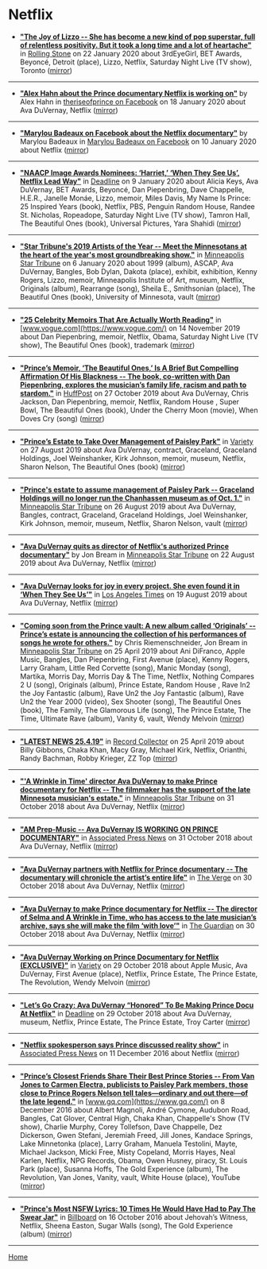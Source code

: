 # Netflix

 - [**"The Joy of Lizzo -- She has become a new kind of pop superstar, full of relentless positivity. But it took a long time and a lot of heartache"**](https://www.rollingstone.com/music/music-features/lizzo-cover-story-interview-truth-hurts-grammys-937009/) in [Rolling Stone](https://www.rollingstone.com/) on 22 January 2020 about 3rdEyeGirl, BET Awards, Beyoncé, Detroit (place), Lizzo, Netflix, Saturday Night Live (TV show), Toronto ([mirror](https://web.archive.org/web/*/https://www.rollingstone.com/music/music-features/lizzo-cover-story-interview-truth-hurts-grammys-937009/))

----

 - [**"Alex Hahn about the Prince documentary Netflix is working on"**](https://www.facebook.com/groups/theriseofprince/permalink/1071260089885116/) by Alex Hahn in [theriseofprince on Facebook](https://www.facebook.com/groups/theriseofprince/) on 18 January 2020 about Ava DuVernay, Netflix ([mirror](https://web.archive.org/web/*/https://www.facebook.com/groups/theriseofprince/permalink/1071260089885116/))

----

 - [**"Marylou Badeaux on Facebook about the Netflix documentary"**](https://www.facebook.com/mlbadeaux/posts/2978728745491936) by Marylou Badeaux in [Marylou Badeaux on Facebook](https://www.facebook.com/mlbadeaux/) on 10 January 2020 about Netflix ([mirror](https://web.archive.org/web/*/https://www.facebook.com/mlbadeaux/posts/2978728745491936))

----

 - [**"NAACP Image Awards Nominees: ‘Harriet,’ ‘When They See Us’, Netflix Lead Way"**](https://deadline.com/2020/01/naacp-image-awards-nominees-list-2020-nominations-1202825419/) in [Deadline](https://deadline.com/) on 9 January 2020 about Alicia Keys, Ava DuVernay, BET Awards, Beyoncé, Dan Piepenbring, Dave Chappelle, H.E.R., Janelle Monáe, Lizzo, memoir, Miles Davis, My Name Is Prince: 25 Inspired Years (book), Netflix, PBS, Penguin Random House, Randee St. Nicholas, Ropeadope, Saturday Night Live (TV show), Tamron Hall, The Beautiful Ones (book), Universal Pictures, Yara Shahidi ([mirror](https://web.archive.org/web/*/https://deadline.com/2020/01/naacp-image-awards-nominees-list-2020-nominations-1202825419/))

----

 - [**"Star Tribune's 2019 Artists of the Year -- Meet the Minnesotans at the heart of the year's most groundbreaking show."**](http://www.startribune.com/6-minnesotans-are-2019-artists-of-the-year/564924782/) in [Minneapolis Star Tribune](http://www.startribune.com/) on 6 January 2020 about 1999 (album), ASCAP, Ava DuVernay, Bangles, Bob Dylan, Dakota (place), exhibit, exhibition, Kenny Rogers, Lizzo, memoir, Minneapolis Institute of Art, museum, Netflix, Originals (album), Rearrange (song), Sheila E., Smithsonian (place), The Beautiful Ones (book), University of Minnesota, vault ([mirror](https://web.archive.org/web/*/http://www.startribune.com/6-minnesotans-are-2019-artists-of-the-year/564924782/))

----

 - [**"25 Celebrity Memoirs That Are Actually Worth Reading"**](https://www.vogue.com/article/best-celebrity-memoirs) in [www.vogue.com](https://www.vogue.com/) on 14 November 2019 about Dan Piepenbring, memoir, Netflix, Obama, Saturday Night Live (TV show), The Beautiful Ones (book), trademark ([mirror](https://web.archive.org/web/*/https://www.vogue.com/article/best-celebrity-memoirs))

----

 - [**"Prince’s Memoir, ‘The Beautiful Ones,’ Is A Brief But Compelling Affirmation Of His Blackness -- The book, co-written with Dan Piepenbring, explores the musician’s family life, racism and path to stardom."**](https://www.huffpost.com/entry/prince-memoir-the-beautiful-ones_n_5db314e8e4b0a893740424bc) in [HuffPost](https://www.huffpost.com/) on 27 October 2019 about Ava DuVernay, Chris Jackson, Dan Piepenbring, memoir, Netflix, Random House , Super Bowl, The Beautiful Ones (book), Under the Cherry Moon (movie), When Doves Cry (song) ([mirror](https://web.archive.org/web/*/https://www.huffpost.com/entry/prince-memoir-the-beautiful-ones_n_5db314e8e4b0a893740424bc))

----

 - [**"Prince’s Estate to Take Over Management of Paisley Park"**](https://variety.com/2019/music/news/prince-estate-take-over-paisley-park-1203316110/) in [Variety](https://variety.com/) on 27 August 2019 about Ava DuVernay, contract, Graceland, Graceland Holdings, Joel Weinshanker, Kirk Johnson, memoir, museum, Netflix, Sharon Nelson, The Beautiful Ones (book) ([mirror](https://web.archive.org/web/*/https://variety.com/2019/music/news/prince-estate-take-over-paisley-park-1203316110/))

----

 - [**"Prince's estate to assume management of Paisley Park -- Graceland Holdings will no longer run the Chanhassen museum as of Oct. 1."**](http://www.startribune.com/prince-s-estate-to-assume-management-of-paisley-park/558364602/) in [Minneapolis Star Tribune](http://www.startribune.com/) on 26 August 2019 about Ava DuVernay, Bangles, contract, Graceland, Graceland Holdings, Joel Weinshanker, Kirk Johnson, memoir, museum, Netflix, Sharon Nelson, vault ([mirror](https://web.archive.org/web/*/http://www.startribune.com/prince-s-estate-to-assume-management-of-paisley-park/558364602/))

----

 - [**"Ava DuVernay quits as director of Netflix's authorized Prince documentary"**](http://www.startribune.com/ava-duvernay-quits-as-director-of-netflix-s-authorized-prince-documentary/557885482/) by Jon Bream in [Minneapolis Star Tribune](http://www.startribune.com/) on 22 August 2019 about Ava DuVernay, Netflix ([mirror](https://web.archive.org/web/*/http://www.startribune.com/ava-duvernay-quits-as-director-of-netflix-s-authorized-prince-documentary/557885482/))

----

 - [**"Ava DuVernay looks for joy in every project. She even found it in ‘When They See Us’"**](https://www.latimes.com/entertainment-arts/awards/story/2019-08-16/ava-duvernay-when-they-see-us-exonerated-five-emmys) in [Los Angeles Times](https://www.latimes.com/) on 19 August 2019 about Ava DuVernay, Netflix ([mirror](https://web.archive.org/web/*/https://www.latimes.com/entertainment-arts/awards/story/2019-08-16/ava-duvernay-when-they-see-us-exonerated-five-emmys))

----

 - [**"Coming soon from the Prince vault: A new album called ‘Originals’ -- Prince’s estate is announcing the collection of his performances of songs he wrote for others."**](http://www.startribune.com/coming-soon-from-the-prince-vault-a-new-album-called-originals/509009862/) by Chris Riemenschneider, Jon Bream in [Minneapolis Star Tribune](http://www.startribune.com/) on 25 April 2019 about Ani DiFranco, Apple Music, Bangles, Dan Piepenbring, First Avenue (place), Kenny Rogers, Larry Graham, Little Red Corvette (song), Manic Monday (song), Martika, Morris Day, Morris Day & The Time, Netflix, Nothing Compares 2 U (song), Originals (album), Prince Estate, Random House , Rave In2 the Joy Fantastic (album), Rave Un2 the Joy Fantastic (album), Rave Un2 the Year 2000 (video), Sex Shooter (song), The Beautiful Ones (book), The Family, The Glamorous Life (song), The Prince Estate, The Time, Ultimate Rave (album), Vanity 6, vault, Wendy Melvoin ([mirror](https://web.archive.org/web/*/http://www.startribune.com/coming-soon-from-the-prince-vault-a-new-album-called-originals/509009862/))

----

 - [**"LATEST NEWS 25.4.19"**](https://recordcollectormag.com/latest-news-25-4-19) in [Record Collector](https://recordcollectormag.com/) on 25 April 2019 about Billy Gibbons, Chaka Khan, Macy Gray, Michael Kirk, Netflix, Orianthi, Randy Bachman, Robby Krieger, ZZ Top ([mirror](https://web.archive.org/web/*/https://recordcollectormag.com/latest-news-25-4-19))

----

 - [**"'A Wrinkle in Time' director Ava DuVernay to make Prince documentary for Netflix -- The filmmaker has the support of the late Minnesota musician's estate."**](http://www.startribune.com/ava-duvernay-to-make-prince-documentary-for-netflix/499015301/) in [Minneapolis Star Tribune](http://www.startribune.com/) on 31 October 2018 about Ava DuVernay, Netflix ([mirror](https://web.archive.org/web/*/http://www.startribune.com/ava-duvernay-to-make-prince-documentary-for-netflix/499015301/))

----

 - [**"AM Prep-Music -- Ava DuVernay IS WORKING ON PRINCE DOCUMENTARY"**](https://apnews.com/b802f49e738248588639de5b2811b4da) in [Associated Press News](https://apnews.com/) on 31 October 2018 about Ava DuVernay, Netflix ([mirror](https://web.archive.org/web/*/https://apnews.com/b802f49e738248588639de5b2811b4da))

----

 - [**"Ava DuVernay partners with Netflix for Prince documentary -- The documentary will chronicle the artist’s entire life"**](https://www.theverge.com/2018/10/30/18043016/prince-documentary-netflix-ava-duvernay) in [The Verge](https://www.theverge.com/) on 30 October 2018 about Ava DuVernay, Netflix ([mirror](https://web.archive.org/web/*/https://www.theverge.com/2018/10/30/18043016/prince-documentary-netflix-ava-duvernay))

----

 - [**"Ava DuVernay to make Prince documentary for Netflix -- The director of Selma and A Wrinkle in Time, who has access to the late musician’s archive, says she will make the film ‘with love’"**](https://www.theguardian.com/music/2018/oct/30/ava-duvernay-prince-documentary-netflix) in [The Guardian](https://www.theguardian.com/) on 30 October 2018 about Ava DuVernay, Netflix ([mirror](https://web.archive.org/web/*/https://www.theguardian.com/music/2018/oct/30/ava-duvernay-prince-documentary-netflix))

----

 - [**"Ava DuVernay Working on Prince Documentary for Netflix (EXCLUSIVE)"**](https://variety.com/2018/music/news/ava-duvernay-prince-documentary-for-netflix-1203011709/) in [Variety](https://variety.com/) on 29 October 2018 about Apple Music, Ava DuVernay, First Avenue (place), Netflix, Prince Estate, The Prince Estate, The Revolution, Wendy Melvoin ([mirror](https://web.archive.org/web/*/https://variety.com/2018/music/news/ava-duvernay-prince-documentary-for-netflix-1203011709/))

----

 - [**"Let’s Go Crazy: Ava DuVernay “Honored” To Be Making Prince Docu At Netflix"**](https://deadline.com/2018/10/ava-duvernay-prince-documentary-netflix-unreleased-music-new-gods-central-park-five-1202491910/) in [Deadline](https://deadline.com/) on 29 October 2018 about Ava DuVernay, museum, Netflix, Prince Estate, The Prince Estate, Troy Carter ([mirror](https://web.archive.org/web/*/https://deadline.com/2018/10/ava-duvernay-prince-documentary-netflix-unreleased-music-new-gods-central-park-five-1202491910/))

----

 - [**"Netflix spokesperson says Prince discussed reality show"**](https://apnews.com/804f4ae18ff44bb7a4d1de3c4676d1e1) in [Associated Press News](https://apnews.com/) on 11 December 2016 about Netflix ([mirror](https://web.archive.org/web/*/https://apnews.com/804f4ae18ff44bb7a4d1de3c4676d1e1))

----

 - [**"Prince’s Closest Friends Share Their Best Prince Stories -- From Van Jones to Carmen Electra, publicists to Paisley Park members, those close to Prince Rogers Nelson tell tales—ordinary and out there—of the late legend."**](https://www.gq.com/story/prince-stories) in [www.gq.com](https://www.gq.com/) on 8 December 2016 about Albert Magnoli, André Cymone, Audubon Road, Bangles, Cat Glover, Central High, Chaka Khan, Chappelle's Show (TV show), Charlie Murphy, Corey Tollefson, Dave Chappelle, Dez Dickerson, Gwen Stefani, Jeremiah Freed, Jill Jones, Kandace Springs, Lake Minnetonka (place), Larry Graham, Manuela Testolini, Mayte, Michael Jackson, Micki Free, Misty Copeland, Morris Hayes, Neal Karlen, Netflix, NPG Records, Obama, Owen Husney, piracy, St. Louis Park (place), Susanna Hoffs, The Gold Experience (album), The Revolution, Van Jones, Vanity, vault, White House (place), YouTube ([mirror](https://web.archive.org/web/*/https://www.gq.com/story/prince-stories))

----

 - [**"Prince's Most NSFW Lyrics: 10 Times He Would Have Had to Pay The Swear Jar"**](https://www.billboard.com/articles/columns/pop/7542026/prince-lyrics-most-nsfw-songs) in [Billboard](https://www.billboard.com/) on 16 October 2016 about Jehovah’s Witness, Netflix, Sheena Easton, Sugar Walls (song), The Gold Experience (album) ([mirror](https://web.archive.org/web/*/https://www.billboard.com/articles/columns/pop/7542026/prince-lyrics-most-nsfw-songs))

----

[Home](../)
